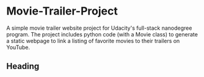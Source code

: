 # Movie-Trailer-Project 

A simple movie trailer website project for Udacity's full-stack nanodegree program. The project includes python code (with a Movie class) to generate a static webpage to link a listing of favorite movies to their trailers on YouTube.  

## Heading



